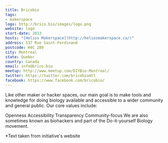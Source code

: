 ```yaml
---
title: Bricobio
tags:
- makerspace
logo: http://brico.bio/images/logo.png
website: logo
start-date: 2013
hosts: "[Helios Makerspace](http://heliosmakerspace.ca/)"
address: 137 Rue Saint-Ferdinand
postcode: H4C 2B9
city: Montreal
state: Quebec
country: Canada
email: info@brico.bio
meetup: http://www.meetup.com/DIYBio-Montreal/
twitter: https://twitter.com/bricobiomtl
facebook: https://www.facebook.com/bricobio/
---
```


Like other maker or hacker spaces, our main goal is to make tools and knowledge for doing biology available and accessible to a wider community and general public. Our core values include:

Openness
Accessibility
Transparency
Community-focus
We are also sometimes known as biohackers and part of the Do-it-yourself Biology movement.


\*Text taken from initiative's website
